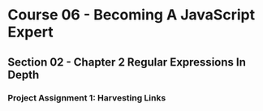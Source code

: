 # Course 06 - Becoming A JavaScript Expert
## Section 02 - Chapter 2 Regular Expressions In Depth
### Project Assignment 1: Harvesting Links